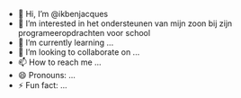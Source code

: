 - 👋 Hi, I’m @ikbenjacques
- 👀 I’m interested in het ondersteunen van mijn zoon bij zijn programeeropdrachten voor school
- 🌱 I’m currently learning ...
- 💞️ I’m looking to collaborate on ...
- 📫 How to reach me ...
- 😄 Pronouns: ...
- ⚡ Fun fact: ...

<!---
ikbenjacques/ikbenjacques is a ✨ special ✨ repository because its `README.md` (this file) appears on your GitHub profile.
You can click the Preview link to take a look at your changes.
--->
